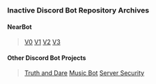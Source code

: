 ### Inactive Discord Bot Repository Archives
#### NearBot
> [V0](https://github.com/abhinavxk0/nearbeta0)
[V1](https://github.com/abhinavxk0/nearbeta1)
[V2](https://github.com/abhinavxk0/nearbot2)
[V3](https://github.com/abhinavxk0/nearbot)

#### Other Discord Bot Projects
> [Truth and Dare](https://github.com/abhinavxk0/truth-and-dare)
[Music Bot](https://github.com/abhinavxk0/musicbot)
[Server Security](https://github.com/abhinavxk0/antinuke)
